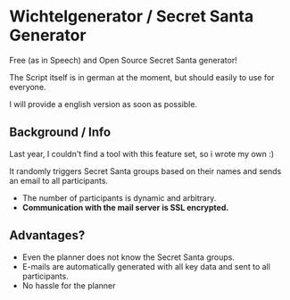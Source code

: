 # Wichtelgenerator / Secret Santa Generator

Free (as in Speech) and Open Source Secret Santa generator!

The Script itself is in german at the moment, but should easily to use for everyone.

I will provide a english version as soon as possible.

## Background / Info

Last year, I couldn't find a tool with this feature set, so i wrote my own :)

It randomly triggers Secret Santa groups based on their names and sends an email to all participants.
- The number of participants is dynamic and arbitrary.
- **Communication with the mail server is SSL encrypted.**

## Advantages?

- Even the planner does not know the Secret Santa groups. 
- E-mails are automatically generated with all key data and sent to all participants.
- No hassle for the planner